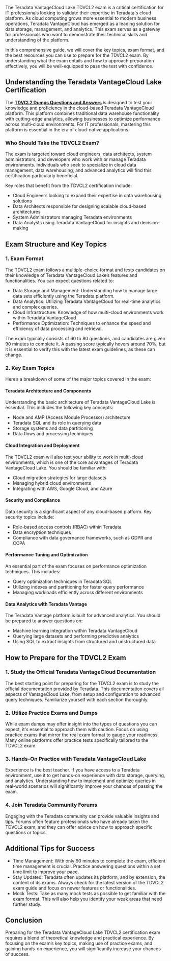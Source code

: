 <p>The Teradata VantageCloud Lake TDVCL2 exam is a critical certification for IT professionals looking to validate their expertise in Teradata's cloud platform. As cloud computing grows more essential to modern business operations, Teradata VantageCloud has emerged as a leading solution for data storage, management, and analytics. This exam serves as a gateway for professionals who want to demonstrate their technical skills and understanding of the platform.</p>
<p>In this comprehensive guide, we will cover the key topics, exam format, and the best resources you can use to prepare for the TDVCL2 exam. By understanding what the exam entails and how to approach preparation effectively, you will be well-equipped to pass the test with confidence.</p>
<h2>Understanding the Teradata VantageCloud Lake Certification</h2>
<p>The <a href="https://www.dumpswrap.com/teradata-dumps/TDVCL2.html"><strong>TDVCL2 Dumps Questions and Answers</strong></a> is designed to test your knowledge and proficiency in the cloud-based Teradata VantageCloud platform. This platform combines traditional data warehouse functionality with cutting-edge analytics, allowing businesses to optimize performance across multi-cloud environments. For IT professionals, mastering this platform is essential in the era of cloud-native applications.</p>
<h3>Who Should Take the TDVCL2 Exam?</h3>
<p>The exam is targeted toward cloud engineers, data architects, system administrators, and developers who work with or manage Teradata environments. Individuals who seek to specialize in cloud data management, data warehousing, and advanced analytics will find this certification particularly beneficial.</p>
<p>Key roles that benefit from the TDVCL2 certification include:</p>
<ul>
<li>Cloud Engineers looking to expand their expertise in data warehousing solutions</li>
<li>Data Architects responsible for designing scalable cloud-based architectures</li>
<li>System Administrators managing Teradata environments</li>
<li>Data Analysts using Teradata VantageCloud for insights and decision-making</li>
</ul>
<h2>Exam Structure and Key Topics</h2>
<h3>1. Exam Format</h3>
<p>The TDVCL2 exam follows a multiple-choice format and tests candidates on their knowledge of Teradata VantageCloud Lake&rsquo;s features and functionalities. You can expect questions related to:</p>
<ul>
<li>Data Storage and Management: Understanding how to manage large data sets efficiently using the Teradata platform.</li>
<li>Data Analytics: Utilizing Teradata VantageCloud for real-time analytics and complex queries.</li>
<li>Cloud Infrastructure: Knowledge of how multi-cloud environments work within Teradata VantageCloud.</li>
<li>Performance Optimization: Techniques to enhance the speed and efficiency of data processing and retrieval.</li>
</ul>
<p>The exam typically consists of 60 to 80 questions, and candidates are given 90 minutes to complete it. A passing score typically hovers around 70%, but it is essential to verify this with the latest exam guidelines, as these can change.</p>
<h3>2. Key Exam Topics</h3>
<p>Here&rsquo;s a breakdown of some of the major topics covered in the exam:</p>
<h4>Teradata Architecture and Components</h4>
<p>Understanding the basic architecture of Teradata VantageCloud Lake is essential. This includes the following key concepts:</p>
<ul>
<li>Node and AMP (Access Module Processor) architecture</li>
<li>Teradata SQL and its role in querying data</li>
<li>Storage systems and data partitioning</li>
<li>Data flows and processing techniques</li>
</ul>
<h4>Cloud Integration and Deployment</h4>
<p>The TDVCL2 exam will also test your ability to work in multi-cloud environments, which is one of the core advantages of Teradata VantageCloud Lake. You should be familiar with:</p>
<ul>
<li>Cloud migration strategies for large datasets</li>
<li>Managing hybrid cloud environments</li>
<li>Integrating with AWS, Google Cloud, and Azure</li>
</ul>
<h4>Security and Compliance</h4>
<p>Data security is a significant aspect of any cloud-based platform. Key security topics include:</p>
<ul>
<li>Role-based access controls (RBAC) within Teradata</li>
<li>Data encryption techniques</li>
<li>Compliance with data governance frameworks, such as GDPR and CCPA</li>
</ul>
<h4>Performance Tuning and Optimization</h4>
<p>An essential part of the exam focuses on performance optimization techniques. This includes:</p>
<ul>
<li>Query optimization techniques in Teradata SQL</li>
<li>Utilizing indexes and partitioning for faster query performance</li>
<li>Managing workloads efficiently across different environments</li>
</ul>
<h4>Data Analytics with Teradata Vantage</h4>
<p>The Teradata Vantage platform is built for advanced analytics. You should be prepared to answer questions on:</p>
<ul>
<li>Machine learning integration within Teradata VantageCloud</li>
<li>Querying large datasets and performing predictive analytics</li>
<li>Using SQL to extract insights from structured and unstructured data</li>
</ul>
<h2>How to Prepare for the TDVCL2 Exam</h2>
<h3>1. Study the Official Teradata VantageCloud Documentation</h3>
<p>The best starting point for preparing for the TDVCL2 exam is to study the official documentation provided by Teradata. This documentation covers all aspects of VantageCloud Lake, from setup and configuration to advanced query techniques. Familiarize yourself with each section thoroughly.</p>
<h3>2. Utilize Practice Exams and Dumps</h3>
<p>While exam dumps may offer insight into the types of questions you can expect, it's essential to approach them with caution. Focus on using practice exams that mirror the real exam format to gauge your readiness. Many online platforms offer practice tests specifically tailored to the TDVCL2 exam.</p>
<h3>3. Hands-On Practice with Teradata VantageCloud Lake</h3>
<p>Experience is the best teacher. If you have access to a Teradata environment, use it to get hands-on experience with data storage, querying, and analytics. Understanding how to implement and optimize queries in real-world scenarios will significantly improve your chances of passing the exam.</p>
<h3>4. Join Teradata Community Forums</h3>
<p>Engaging with the Teradata community can provide valuable insights and tips. Forums often feature professionals who have already taken the TDVCL2 exam, and they can offer advice on how to approach specific questions or topics.</p>
<h2>Additional Tips for Success</h2>
<ul>
<li>Time Management: With only 90 minutes to complete the exam, efficient time management is crucial. Practice answering questions within a set time limit to improve your pace.</li>
<li>Stay Updated: Teradata often updates its platform, and by extension, the content of its exams. Always check for the latest version of the TDVCL2 exam guide and focus on newer features or functionalities.</li>
<li>Mock Tests: Take as many mock tests as possible to get familiar with the exam format. This will also help you identify your weak areas that need further study.</li>
</ul>
<h2>Conclusion</h2>
<p>Preparing for the Teradata VantageCloud Lake TDVCL2 certification exam requires a blend of theoretical knowledge and practical experience. By focusing on the exam&rsquo;s key topics, making use of practice exams, and gaining hands-on experience, you will significantly increase your chances of success.</p>
